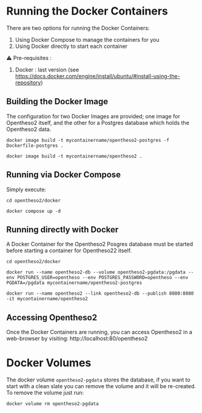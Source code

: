 # Running the Docker Containers

There are two options for running the Docker Containers:
1. Using Docker Compose to manage the containers for you
2. Using Docker directly to start each container

:warning: Pre-requisites :
1. Docker : last version (see https://docs.docker.com/engine/install/ubuntu/#install-using-the-repository)



## Building the Docker Image
The configuration for two Docker Images are provided; one image for Opentheso2 itself, and the other for a Postgres database which holds the Opentheso2 data. 

```
docker image build -t mycontainername/opentheso2-postgres -f Dockerfile-postgres .

docker image build -t mycontainername/opentheso2 .
```

## Running via Docker Compose

Simply execute:

```
cd opentheso2/docker

docker compose up -d
```

## Running directly with Docker

A Docker Container for the Opentheso2 Posgres database must be started before starting a container for Opentheso22 itself.

```
cd opentheso2/docker

docker run --name opentheso2-db --volume opentheso2-pgdata:/pgdata --env POSTGRES_USER=opentheso --env POSTGRES_PASSWORD=opentheso --env PGDATA=/pgdata mycontainername/opentheso2-postgres

docker run --name opentheso2 --link opentheso2-db --publish 8080:8080 -it mycontainername/opentheso2
```

## Accessing Opentheso2

Once the Docker Containers are running, you can access Opentheso2 in a web-browser by visiting: http://localhost:80/opentheso2


# Docker Volumes

The docker volume `opentheso2-pgdata` stores the database, if you want to start with a clean slate you can remove the volume and it will be re-created. To remove the volume just run:

```
docker volume rm opentheso2-pgdata
```
